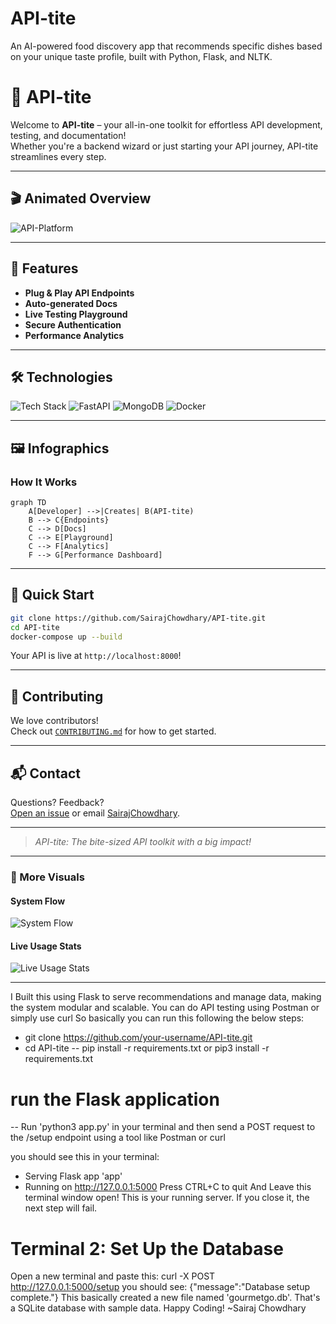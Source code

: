 # API-tite
An AI-powered food discovery app that recommends specific dishes based on your unique taste profile, built with Python, Flask, and NLTK.

# 🚀 API-tite

Welcome to **API-tite** – your all-in-one toolkit for effortless API development, testing, and documentation!  
Whether you're a backend wizard or just starting your API journey, API-tite streamlines every step.

---

## 🎬 Animated Overview

![API-Platform](https://github.com/user-attachments/assets/769726d9-f741-40a9-92d6-56b8b560045a)


---

## 🧩 Features

- **Plug & Play API Endpoints**
- **Auto-generated Docs**
- **Live Testing Playground**
- **Secure Authentication**  
- **Performance Analytics**

---

## 🛠️ Technologies

![Tech Stack](https://img.shields.io/badge/Python-3.10-blue?logo=python)
![FastAPI](https://img.shields.io/badge/FastAPI-0.95.2-green?logo=fastapi)
![MongoDB](https://img.shields.io/badge/MongoDB-6.0-green?logo=mongodb)
![Docker](https://img.shields.io/badge/Docker-ready-blue?logo=docker)

---

## 🖼️ Infographics

### **How It Works**

```mermaid
graph TD
    A[Developer] -->|Creates| B(API-tite)
    B --> C{Endpoints}
    C --> D[Docs]
    C --> E[Playground]
    C --> F[Analytics]
    F --> G[Performance Dashboard]
```

---

## 🚦 Quick Start

```bash
git clone https://github.com/SairajChowdhary/API-tite.git
cd API-tite
docker-compose up --build
```
Your API is live at `http://localhost:8000`!

---

## 🤝 Contributing

We love contributors!  
Check out [`CONTRIBUTING.md`](CONTRIBUTING.md) for how to get started.

---

## 📬 Contact

Questions? Feedback?  
[Open an issue](https://github.com/SairajChowdhary/API-tite/issues) or email [SairajChowdhary](mailto:sairajchowdhary@gmail.com).

---

> _API-tite: The bite-sized API toolkit with a big impact!_

---

### 🎨 More Visuals

#### System Flow

![System Flow](https://github.com/SairajChowdhary/API-tite/assets/1018115666/system-flow.png)

#### Live Usage Stats

![Live Usage Stats]((https://substack-post-media.s3.amazonaws.com/public/images/3eedbbd4-e0a4-4519-be5c-ee0c644df55f_1280x1502.gif))

---

<!-- Animation and diagrams created using [LottieFiles](https://lottiefiles.com/) and [Mermaid](https://mermaid-js.github.io/). Replace demo links/images with your own if preferred. -->
I Built this using Flask to serve recommendations and manage data, making the system modular and scalable.
You can do API testing using Postman or simply use curl
So basically you can run this following the below steps:
- git clone https://github.com/your-username/API-tite.git
- cd API-tite
-- pip install -r requirements.txt or pip3 install -r requirements.txt
 # run the Flask application
-- Run 'python3 app.py' in your terminal and then send a POST request to the /setup endpoint using a tool like Postman or curl

you should see this in your terminal:
 * Serving Flask app 'app'
 * Running on http://127.0.0.1:5000
Press CTRL+C to quit
And Leave this terminal window open! This is your running server. If you close it, the next step will fail.
# Terminal 2: Set Up the Database
Open a new terminal and paste this:
curl -X POST http://127.0.0.1:5000/setup
you should see: {"message":"Database setup complete."}
This basically created a new file named 'gourmetgo.db'. That's a SQLite database with sample data.
Happy Coding!
        ~Sairaj Chowdhary
